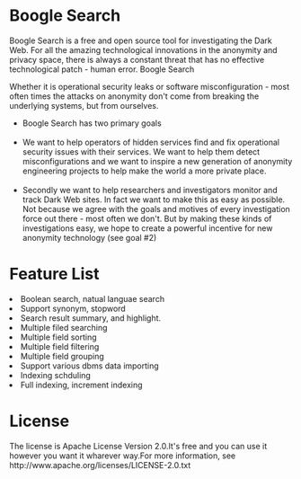<h1>Boogle Search</h1>

Boogle Search is a free and open source tool for investigating the Dark Web. For all the amazing technological innovations in the anonymity and privacy space, there is always a constant threat that has no effective technological patch - human error. Boogle Search

Whether it is operational security leaks or software misconfiguration - most often times the attacks on anonymity don't come from breaking the underlying systems, but from ourselves.

<ul>
  <li>Boogle Search has two primary goals</li><br>
  <li>We want to help operators of hidden services find and fix operational security issues with their services. We want to help them detect misconfigurations and we want to inspire a new generation of anonymity engineering projects to help make the world a more private place.</li><br>
  <li>Secondly we want to help researchers and investigators monitor and track Dark Web sites. In fact we want to make this as easy as possible. Not because we agree with the goals and motives of every investigation force out there - most often we don't. But by making these kinds of investigations easy, we hope to create a powerful incentive for new anonymity technology (see goal #2)</li>
</ul>
<h1>Feature List</h1>
  <li>Boolean search, natual languae search</li>
  <li>Support synonym, stopword</li>
  <li>Search result summary, and highlight.</li>
  <li>Multiple filed searching</li>
  <li>Multiple field sorting</li>
  <li>Multiple field filtering</li>
  <li>Multiple field grouping</li>
  <li>Support various dbms data importing</li>
  <li>Indexing schduling</li>
  <li>Full indexing, increment indexing</li>
<h1>License</h1>
The license is Apache License Version 2.0.It's free and you can use it however you want it wharever way.For more information, see http://www.apache.org/licenses/LICENSE-2.0.txt
